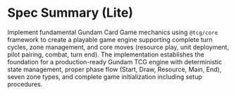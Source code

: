# Spec Summary (Lite)

Implement fundamental Gundam Card Game mechanics using `@tcg/core` framework to create a playable game engine supporting complete turn cycles, zone management, and core moves (resource play, unit deployment, pilot pairing, combat, turn end). The implementation establishes the foundation for a production-ready Gundam TCG engine with deterministic state management, proper phase flow (Start, Draw, Resource, Main, End), seven zone types, and complete game initialization including setup procedures.

